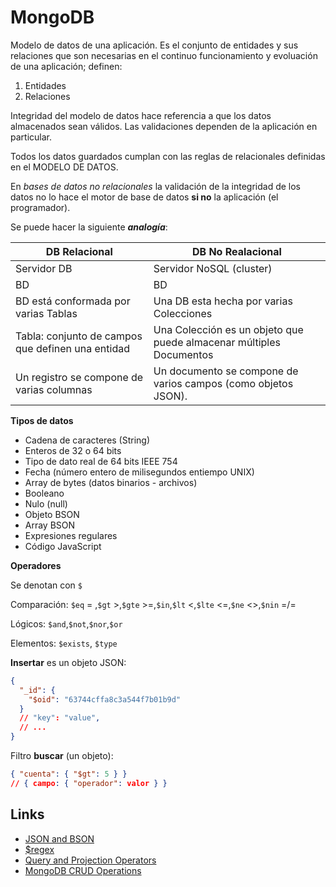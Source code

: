 # MongoDB

Modelo de datos de una aplicación. Es el conjunto de entidades y sus relaciones que son necesarias en el continuo funcionamiento y evoluación de una aplicación; definen:

1. Entidades
2. Relaciones

Integridad del modelo de datos hace referencia a que los datos almacenados sean válidos. Las validaciones dependen de la aplicación en particular.

Todos los datos guardados cumplan con las reglas de relacionales definidas en el MODELO DE DATOS.

En _bases de datos no relacionales_ la validación de la integridad de los datos no lo hace el motor de base de datos **si no** la aplicación (el programador).

Se puede hacer la siguiente **_analogía_**:

| DB Relacional                                     | DB No Realacional                                                   |
| ------------------------------------------------- | ------------------------------------------------------------------- |
| Servidor DB                                       | Servidor NoSQL (cluster)                                            |
| BD                                                | BD                                                                  |
| BD está conformada por varias Tablas              | Una DB esta hecha por varias Colecciones                            |
| Tabla: conjunto de campos que definen una entidad | Una Colección es un objeto que puede almacenar múltiples Documentos |
| Un registro se compone de varias columnas         | Un documento se compone de varios campos (como objetos JSON).       |

**Tipos de datos**

- Cadena de caracteres (String)
- Enteros de 32 o 64 bits
- Tipo de dato real de 64 bits IEEE 754
- Fecha (número entero de milisegundos entiempo UNIX)
- Array de bytes (datos binarios - archivos)
- Booleano
- Nulo (null)
- Objeto BSON
- Array BSON
- Expresiones regulares
- Código JavaScript

**Operadores**

Se denotan con `$`

Comparación: `$eq` = ,`$gt` >,`$gte` >=,`$in`,`$lt` <,`$lte` <=,`$ne` <>,`$nin` =/=

Lógicos: `$and`,`$not`,`$nor`,`$or`

Elementos: `$exists`, `$type`

**Insertar** es un objeto JSON:

```json
{
  "_id": {
    "$oid": "63744cffa8c3a544f7b01b9d"
  }
  // "key": "value",
  // ...
}
```

Filtro **buscar** (un objeto):

```json
{ "cuenta": { "$gt": 5 } }
// { campo: { "operador": valor } }
```

## Links

- [JSON and BSON](https://www.mongodb.com/json-and-bson)
- [$regex](https://www.mongodb.com/docs/manual/reference/operator/query/regex/)
- [Query and Projection Operators](https://www.mongodb.com/docs/manual/reference/operator/query/)
- [MongoDB CRUD Operations](https://www.mongodb.com/docs/manual/crud/)
